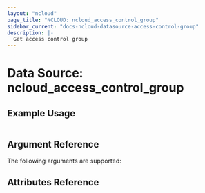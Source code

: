 ```yaml
---
layout: "ncloud"
page_title: "NCLOUD: ncloud_access_control_group"
sidebar_current: "docs-ncloud-datasource-access-control-group"
description: |-
  Get access control group
---
```


# Data Source: ncloud_access_control_group



## Example Usage

```hcl

```

## Argument Reference

The following arguments are supported:


## Attributes Reference

